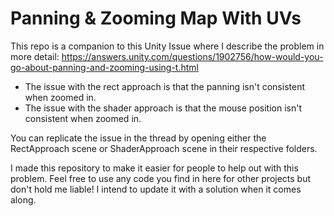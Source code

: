 # Panning & Zooming Map With UVs

This repo is a companion to this Unity Issue where I describe the problem in more detail: https://answers.unity.com/questions/1902756/how-would-you-go-about-panning-and-zooming-using-t.html

- The issue with the rect approach is that the panning isn't consistent when zoomed in.
- The issue with the shader approach is that the mouse position isn't consistent when zoomed in.

You can replicate the issue in the thread by opening either the RectApproach scene or ShaderApproach scene in their respective folders.

I made this repository to make it easier for people to help out with this problem. Feel free to use any code you find in here for other projects but don't hold me liable! I intend to update it with a solution when it comes along. 
